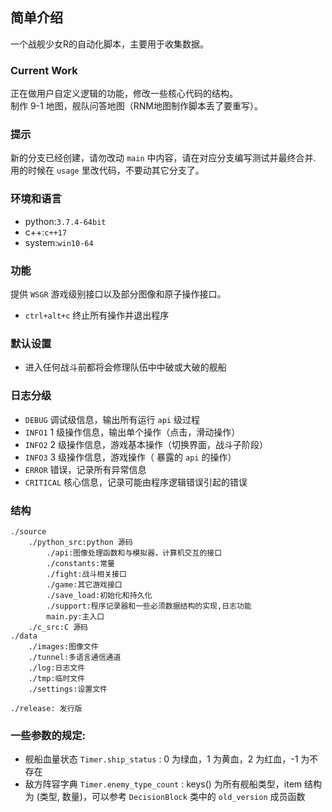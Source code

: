 ## 简单介绍
一个战舰少女R的自动化脚本，主要用于收集数据。
### Current Work
正在做用户自定义逻辑的功能，修改一些核心代码的结构。  
制作 9-1 地图，舰队问答地图（RNM地图制作脚本丢了要重写）。  

### 提示
新的分支已经创建，请勿改动 `main` 中内容，请在对应分支编写测试并最终合并.  
用的时候在 `usage` 里改代码，不要动其它分支了。
### 环境和语言

- python:`3.7.4-64bit`
- c++:`c++17`
- system:`win10-64`

### 功能

提供 `WSGR` 游戏级别接口以及部分图像和原子操作接口。

- `ctrl+alt+c` 终止所有操作并退出程序

### 默认设置

- 进入任何战斗前都将会修理队伍中中破或大破的舰船

### 日志分级

- `DEBUG` 调试级信息，输出所有运行 `api` 级过程
- `INFO1` 1 级操作信息，输出单个操作（点击，滑动操作）
- `INFO2` 2 级操作信息，游戏基本操作（切换界面，战斗子阶段）
- `INFO3` 3 级操作信息，游戏操作（ 暴露的 `api` 的操作）
- `ERROR` 错误，记录所有异常信息
- `CRITICAL` 核心信息，记录可能由程序逻辑错误引起的错误

### 结构

```
./source
	./python_src:python 源码
		./api:图像处理函数和与模拟器，计算机交互的接口
		./constants:常量
		./fight:战斗相关接口
		./game:其它游戏接口
		./save_load:初始化和持久化
		./support:程序记录器和一些必须数据结构的实现,日志功能
		main.py:主入口
	./c_src:C 源码
./data
	./images:图像文件
	./tunnel:多语言通信通道
	./log:日志文件
	./tmp:临时文件
	./settings:设置文件
	
./release: 发行版

```


### 一些参数的规定:

- 舰船血量状态 `Timer.ship_status` : 0 为绿血，1 为黄血，2 为红血，-1 为不存在
- 敌方阵容字典 `Timer.enemy_type_count` : keys() 为所有舰船类型，item 结构为 (类型, 数量)，可以参考 `DecisionBlock`  类中的 `old_version` 成员函数



